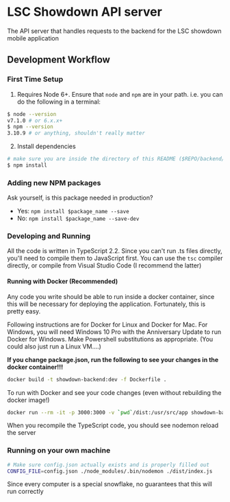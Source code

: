 # **LSC Showdown API server**
The API server that handles requests to the backend for the LSC
showdown mobile application

## Development Workflow
### First Time Setup
1. Requires Node 6+. Ensure that ```node``` and ```npm``` are in your path.
i.e. you can do the following in a terminal:
```bash
$ node --version
v7.1.0 # or 6.x.x+
$ npm --version
3.10.9 # or anything, shouldn't really matter
```
2. Install dependencies
```bash
# make sure you are inside the directory of this README ($REPO/backend/api)
$ npm install 
``` 

### Adding new NPM packages

Ask yourself, is this package needed in production?

* Yes: ```npm install $package_name --save```
* No: ```npm install $package_name --save-dev```

### Developing and Running
All the code is written in TypeScript 2.2. Since you can't run .ts files directly, you'll need to compile them to
JavaScript first. You can use the ```tsc``` compiler directly, or compile from Visual Studio Code (I recommend the latter)

#### Running with Docker (Recommended)
Any code you write should be able to run inside a docker container, since this will be necessary
for deploying the application. Fortunately, this is pretty easy.

Following instructions are for Docker for Linux and Docker for Mac.
For Windows, you will need Windows 10 Pro with the Anniversary Update to run Docker for Windows. Make Powershell substitutions as appropriate.
(You could also just run a Linux VM....)

**If you change package.json, run the following to see your changes in the docker container!!!**
```bash
docker build -t showdown-backend:dev -f Dockerfile .
```
To run with Docker and see your code changes (even without rebuilding the docker image!)
```bash
docker run --rm -it -p 3000:3000 -v `pwd`/dist:/usr/src/app showdown-backend:dev
```
When you recompile the TypeScript code, you should see nodemon reload the server

### Running on your own machine
```bash
# Make sure config.json actually exists and is properly filled out
CONFIG_FILE=config.json ./node_modules/.bin/nodemon ./dist/index.js
```
Since every computer is a special snowflake, no guarantees that this will run correctly
